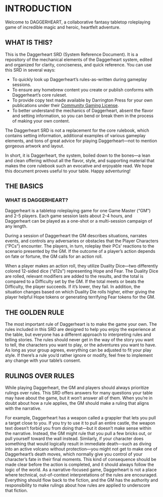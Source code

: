 # INTRODUCTION

Welcome to DAGGERHEART, a collaborative fantasy tabletop roleplaying game of incredible magic and heroic, heartfelt adventure.

## WHAT IS THIS?
This is the Daggerheart SRD (System Reference Document). It is a repository of the mechanical elements of the Daggerheart system, edited and organized for clarity, conciseness, and quick reference. You can use this SRD in several ways:
- To quickly look up Daggerheart’s rules-as-written during gameplay sessions.
- To ensure any homebrew content you create or publish conforms with Daggerheart’s core ruleset.
- To provide copy text made available by Darrington Press for your own publications under their [Community Gaming License](www.darringtonpress.com/license).
- To better understand the mechanics of Daggerheart, absent the flavor and setting information, so you can bend or break them in the process of making your own content.

The Daggerheart SRD is not a replacement for the core rulebook, which contains setting information, additional examples of various gameplay elements, and tons of great advice for playing Daggerheart—not to mention gorgeous artwork and layout.

In short, it is Daggerheart, the system, boiled down to the bones—a lean and clean offering without all the flavor, style, and supporting material that makes the core rulebook such an evocative and enjoyable read. We hope this document proves useful to your table. Happy adventuring!

## THE BASICS
### WHAT IS DAGGERHEART?
Daggerheart is a tabletop roleplaying game for one Game Master (“GM”) and 2-5 players. Each game session lasts about 2-4 hours, and Daggerheart can be played as a one-shot or a multi-session campaign of any length.

During a session of Daggerheart the GM describes situations, narrates events, and controls any adversaries or obstacles that the Player Characters (“PCs”) encounter. The players, in turn, roleplay their PCs’ reactions to the scenario presented by the GM. If the outcome of a player’s action depends on fate or fortune, the GM calls for an action roll.

When a player makes an action roll, they utilize Duality Dice—two differently colored 12-sided dice (“d12s”) representing Hope and Fear. The Duality Dice are rolled, relevant modifiers are added to the results, and the total is compared to a Difficulty set by the GM. If the total meets or beats the Difficulty, the player succeeds. If it’s lower, they fail. In addition, the situation changes based on which Duality Die rolls higher, either giving the player helpful Hope tokens or generating terrifying Fear tokens for the GM.

## THE GOLDEN RULE
The most important rule of Daggerheart is to make the game your own. The rules included in this SRD are designed to help you enjoy the experience at the table, but everyone has a different approach to interpreting rules and telling stories. The rules should never get in the way of the story you want to tell, the characters you want to play, or the adventures you want to have. As long as your group agrees, everything can be adjusted to fit your play style. If there’s a rule you’d rather ignore or modify, feel free to implement any change with your table’s consent.

## RULINGS OVER RULES
While playing Daggerheart, the GM and players should always prioritize rulings over rules. This SRD offers answers for many questions your table may have about the game, but it won’t answer all of them. When you’re in doubt about how a rule applies, the GM should make a ruling that aligns with the narrative.

For example, Daggerheart has a weapon called a grappler that lets you pull a target close to you. If you try to use it to pull an entire castle, the weapon text doesn’t forbid you from doing that—but it doesn’t make sense within the narrative. Instead, the GM might rule that you pull a few bricks out, or pull yourself toward the wall instead. Similarly, if your character does something that would logically result in immediate death—such as diving into an active volcano without protection—you might not get to make one of Daggerheart’s death moves, which normally give you control of your character’s fate in their final moments. This kind of consequence should be made clear before the action is completed, and it should always follow the logic of the world. As a narrative-focused game, Daggerheart is not a place where technical, out-of-context interpretations of the rules are encouraged. Everything should flow back to the fiction, and the GM has the authority and responsibility to make rulings about how rules are applied to underscore that fiction.